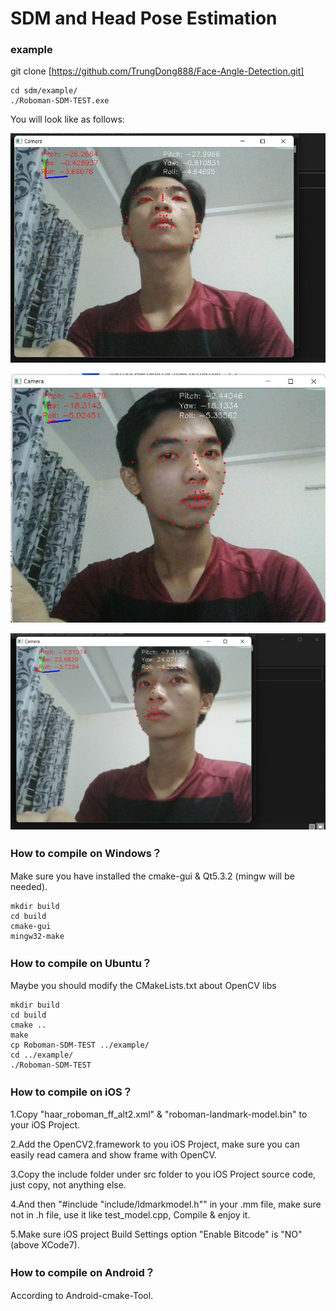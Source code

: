 # SDM and Head Pose Estimation

### example

git clone [https://github.com/TrungDong888/Face-Angle-Detection.git]

    cd sdm/example/
    ./Roboman-SDM-TEST.exe

You will look like as follows:

![image](https://github.com/TrungDong888/Face-Angle-Detection/blob/main/example/z3467319622770_1711bd49785ca8e6731c48ff308b2548.jpg)

![image](https://github.com/TrungDong888/Face-Angle-Detection/blob/main/example/z3467319635189_869bb42c51ca70d77004517c4ed797c2.jpg)

![image](https://github.com/TrungDong888/Face-Angle-Detection/blob/main/example/z3467319638507_1b843bee1789158c9e1105cd9d16ddc6.jpg)



### How to compile on Windows？

Make sure you have installed the cmake-gui & Qt5.3.2 (mingw will be needed).

	mkdir build
	cd build
	cmake-gui
	mingw32-make

### How to compile on Ubuntu？

Maybe you should modify the CMakeLists.txt about OpenCV libs

	mkdir build
	cd build
	cmake ..
	make
	cp Roboman-SDM-TEST ../example/
	cd ../example/
	./Roboman-SDM-TEST

### How to compile on iOS？
1.Copy "haar_roboman_ff_alt2.xml" & "roboman-landmark-model.bin" to your iOS Project.

2.Add the OpenCV2.framework to you iOS Project, make sure you can easily read camera and show frame with OpenCV. 

3.Copy the include folder under src folder to you iOS Project source code, just copy, not anything else.

4.And then "#include "include/ldmarkmodel.h"" in your .mm file, make sure not in .h file, use it like test_model.cpp, Compile & enjoy it.

5.Make sure iOS project Build Settings option "Enable Bitcode" is "NO" (above XCode7).

### How to compile on Android？

According to Android-cmake-Tool.
